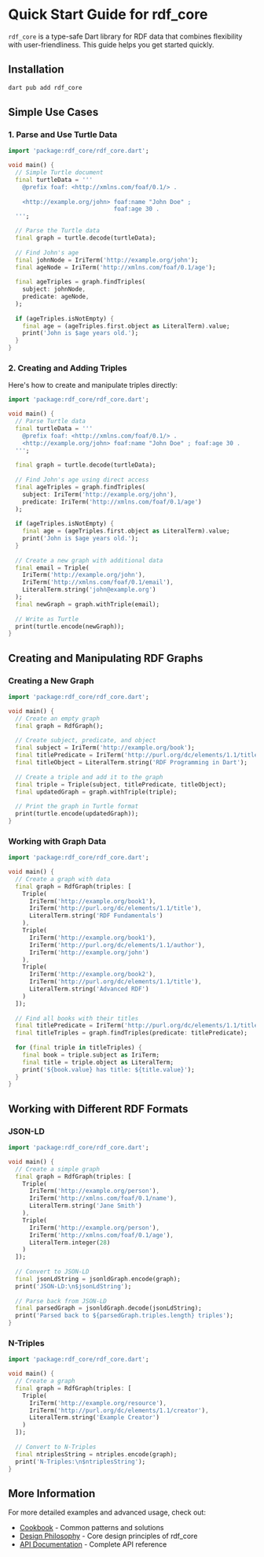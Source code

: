 # Quick Start Guide for rdf_core

`rdf_core` is a type-safe Dart library for RDF data that combines flexibility with user-friendliness. This guide helps you get started quickly.

## Installation

```dart
dart pub add rdf_core
```

## Simple Use Cases

### 1. Parse and Use Turtle Data

```dart
import 'package:rdf_core/rdf_core.dart';

void main() {
  // Simple Turtle document
  final turtleData = '''
    @prefix foaf: <http://xmlns.com/foaf/0.1/> .
    
    <http://example.org/john> foaf:name "John Doe" ;
                              foaf:age 30 .
  ''';

  // Parse the Turtle data
  final graph = turtle.decode(turtleData);
  
  // Find John's age
  final johnNode = IriTerm('http://example.org/john');
  final ageNode = IriTerm('http://xmlns.com/foaf/0.1/age');
  
  final ageTriples = graph.findTriples(
    subject: johnNode,
    predicate: ageNode,
  );
  
  if (ageTriples.isNotEmpty) {
    final age = (ageTriples.first.object as LiteralTerm).value;
    print('John is $age years old.');
  }
}
```

### 2. Creating and Adding Triples

Here's how to create and manipulate triples directly:

```dart
import 'package:rdf_core/rdf_core.dart';

void main() {
  // Parse Turtle data
  final turtleData = '''
    @prefix foaf: <http://xmlns.com/foaf/0.1/> .
    <http://example.org/john> foaf:name "John Doe" ; foaf:age 30 .
  ''';
  
  final graph = turtle.decode(turtleData);
  
  // Find John's age using direct access
  final ageTriples = graph.findTriples(
    subject: IriTerm('http://example.org/john'),
    predicate: IriTerm('http://xmlns.com/foaf/0.1/age')
  );
  
  if (ageTriples.isNotEmpty) {
    final age = (ageTriples.first.object as LiteralTerm).value;
    print('John is $age years old.');
  }
  
  // Create a new graph with additional data
  final email = Triple(
    IriTerm('http://example.org/john'),
    IriTerm('http://xmlns.com/foaf/0.1/email'),
    LiteralTerm.string('john@example.org')
  );
  final newGraph = graph.withTriple(email);
  
  // Write as Turtle
  print(turtle.encode(newGraph));
}
```

## Creating and Manipulating RDF Graphs

### Creating a New Graph

```dart
import 'package:rdf_core/rdf_core.dart';

void main() {
  // Create an empty graph
  final graph = RdfGraph();
  
  // Create subject, predicate, and object
  final subject = IriTerm('http://example.org/book');
  final titlePredicate = IriTerm('http://purl.org/dc/elements/1.1/title');
  final titleObject = LiteralTerm.string('RDF Programming in Dart');
  
  // Create a triple and add it to the graph
  final triple = Triple(subject, titlePredicate, titleObject);
  final updatedGraph = graph.withTriple(triple);
  
  // Print the graph in Turtle format
  print(turtle.encode(updatedGraph));
}
```

### Working with Graph Data

```dart
import 'package:rdf_core/rdf_core.dart';

void main() {
  // Create a graph with data
  final graph = RdfGraph(triples: [
    Triple(
      IriTerm('http://example.org/book1'),
      IriTerm('http://purl.org/dc/elements/1.1/title'),
      LiteralTerm.string('RDF Fundamentals')
    ),
    Triple(
      IriTerm('http://example.org/book1'),
      IriTerm('http://purl.org/dc/elements/1.1/author'),
      IriTerm('http://example.org/john')
    ),
    Triple(
      IriTerm('http://example.org/book2'),
      IriTerm('http://purl.org/dc/elements/1.1/title'),
      LiteralTerm.string('Advanced RDF')
    )
  ]);
  
  // Find all books with their titles
  final titlePredicate = IriTerm('http://purl.org/dc/elements/1.1/title');
  final titleTriples = graph.findTriples(predicate: titlePredicate);
  
  for (final triple in titleTriples) {
    final book = triple.subject as IriTerm;
    final title = triple.object as LiteralTerm;
    print('${book.value} has title: ${title.value}');
  }
}
```

## Working with Different RDF Formats

### JSON-LD

```dart
import 'package:rdf_core/rdf_core.dart';

void main() {
  // Create a simple graph
  final graph = RdfGraph(triples: [
    Triple(
      IriTerm('http://example.org/person'),
      IriTerm('http://xmlns.com/foaf/0.1/name'),
      LiteralTerm.string('Jane Smith')
    ),
    Triple(
      IriTerm('http://example.org/person'),
      IriTerm('http://xmlns.com/foaf/0.1/age'),
      LiteralTerm.integer(28)
    )
  ]);
  
  // Convert to JSON-LD
  final jsonLdString = jsonldGraph.encode(graph);
  print('JSON-LD:\n$jsonLdString');
  
  // Parse back from JSON-LD
  final parsedGraph = jsonldGraph.decode(jsonLdString);
  print('Parsed back to ${parsedGraph.triples.length} triples');
}
```

### N-Triples

```dart
import 'package:rdf_core/rdf_core.dart';

void main() {
  // Create a graph
  final graph = RdfGraph(triples: [
    Triple(
      IriTerm('http://example.org/resource'),
      IriTerm('http://purl.org/dc/elements/1.1/creator'),
      LiteralTerm.string('Example Creator')
    )
  ]);
  
  // Convert to N-Triples
  final ntriplesString = ntriples.encode(graph);
  print('N-Triples:\n$ntriplesString');
}
```

## More Information

For more detailed examples and advanced usage, check out:

- [Cookbook](COOKBOOK.md) - Common patterns and solutions
- [Design Philosophy](DESIGN_PHILOSOPHY.md) - Core design principles of rdf_core
- [API Documentation](api/index.html) - Complete API reference
